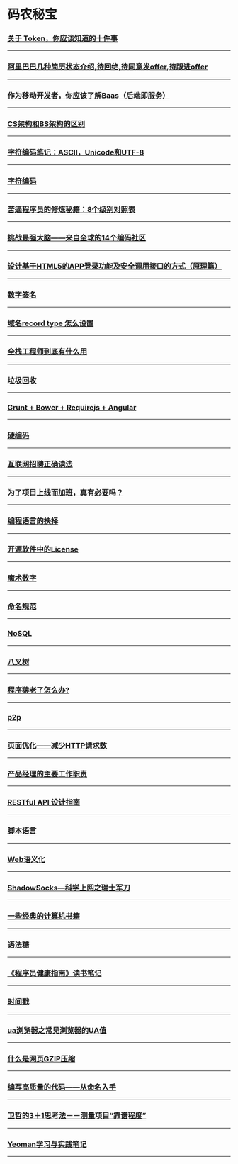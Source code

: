 码农秘宝
========

### [关于 Token，你应该知道的十件事](about-the-token-ten-things-you-should-know)

---

### [阿里巴巴几种简历状态介绍,待回绝,待同意发offer,待跟进offer](Alibaba-state-is-introduced-several-kinds-of-resume-to-be-rebuffed-agree-to-receive-an-offer-to-follow-up-the-offer)

---

### [作为移动开发者，你应该了解Baas（后端即服务）](as-a-mobile-developer-you-should-know-about-baas-backend-as-a-service)

---

### [CS架构和BS架构的区别](bs-cs-diff)

---

### [字符编码笔记：ASCII，Unicode和UTF-8](character-encoding-notes)

---

### [字符编码](character-encoding)

---

### [苦逼程序员的修炼秘籍：8个级别对照表 ](coderlevel)

---

### [挑战最强大脑——来自全球的14个编码社区](coding-challenges)

---

### [设计基于HTML5的APP登录功能及安全调用接口的方式（原理篇）](design-based-on-html-5-app-login-function-and-safety-call-interface-way-principle)

---

### [数字签名](digital-signature)

---

### [域名record type 怎么设置](domain-record-type)

---

### [全栈工程师到底有什么用](full-stack)

---

### [垃圾回收](garbage-collection)

---

### [Grunt + Bower + Requirejs + Angular](Grunt-Bower-Requirejs-Angular)

---

### [硬编码](hardCode)

---

### [互联网招聘正确读法](hire)

---

### [为了项目上线而加班，真有必要吗？](is-it-necessary-to-work-overtime)

---

### [编程语言的抉择](language-select)

---

### [开源软件中的License](license)

---

### [魔术数字](magicNumber)

---

### [命名规范](named-rules)

---

### [NoSQL](NoSQL)

---

### [八叉树](octree)

---

### [程序猿老了怎么办?](old-program-ape)

---

### [p2p](p2p)

---

### [页面优化——减少HTTP请求数](Page-optimization-reducing-HTTP-requests)

---

### [产品经理的主要工作职责](pm-main-job)

---

### [RESTful API 设计指南](restful-api-design-guidelines)

---

### [脚本语言](scripting-language)

---

### [Web语义化](semantic-web)

---

### [ShadowSocks—科学上网之瑞士军刀](shadowsocks)

---

### [一些经典的计算机书籍](some-classic-computer-books)

---

### [语法糖](syntactic-sugar)

---

### [《程序员健康指南》读书笔记](the-programmer-health-guide-reading-notes)

---

### [时间戳](timestamp)

---

### [ua浏览器之常见浏览器的UA值](user-agent)

---

### [什么是网页GZIP压缩](website-gzip-compress)

---

### [编写高质量的代码——从命名入手](variablename)

---

### [卫哲的3＋1思考法－－测量项目“靠谱程度”](wei-3-1-thinking-method-measuring-project-on)

---

### [Yeoman学习与实践笔记](yeoman)

---
